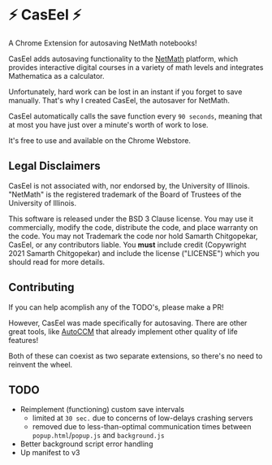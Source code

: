# ⚡ CasEel ⚡
A Chrome Extension for autosaving NetMath notebooks!

CasEel adds autosaving functionality to the [NetMath](https://courseware.illinois.edu) platform, which provides interactive digital courses in a variety of math levels and integrates Mathematica as a calculator.

Unfortunately, hard work can be lost in an instant if you forget to save manually. That's why I created CasEel, the autosaver for NetMath.

CasEel automatically calls the save function every `90 seconds`, meaning that at most you have just over a minute's worth of work to lose.

It's free to use and available on the Chrome Webstore.

## Legal Disclaimers
CasEel is not associated with, nor endorsed by, the University of Illinois. "NetMath" is the registered trademark of the Board of Trustees of the University of Illinois.

This software is released under the BSD 3 Clause license. You may use it commercially, modify the code, distribute the code, and place warranty on the code. You may not Trademark the code nor hold Samarth Chitgopekar, CasEel, or any contributors liable. You **must** include credit (Copywright 2021 Samarth Chitgopekar) and include the license ("LICENSE") which you should read for more details.

## Contributing
If you can help acomplish any of the TODO's, please make a PR!

However, CasEel was made specifically for autosaving. There are other great tools, like [AutoCCM](https://github.com/gabeclasson/Auto-CCM) that already implement other quality of life features!

Both of these can coexist as two separate extensions, so there's no need to reinvent the wheel.

## TODO
- Reimplement (functioning) custom save intervals
  - limited at `30 sec.` due to concerns of low-delays crashing servers
  - removed due to less-than-optimal communication times between `popup.html`/`popup.js` and `background.js`
- Better background script error handling
- Up manifest to v3